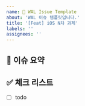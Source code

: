 ```yaml
---
name: 🐶 WAL Issue Template
about: 'WAL 이슈 템플릿입니다.'
title: '[Feat] iOS N차 과제'
labels: ''
assignees: ''
---
```


## 🐶 이슈 요약

<!-- N차 과제에 대해 설명해주세요. -->

## ✅ 체크 리스트

<!-- 해야 할 일을 적어주세요. -->

- [ ] todo
